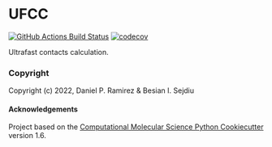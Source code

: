 UFCC
==============================
[//]: # (Badges)
[![GitHub Actions Build Status](https://github.com/REPLACE_WITH_OWNER_ACCOUNT/ufcc/workflows/CI/badge.svg)](https://github.com/REPLACE_WITH_OWNER_ACCOUNT/ufcc/actions?query=workflow%3ACI)
[![codecov](https://codecov.io/gh/REPLACE_WITH_OWNER_ACCOUNT/UFCC/branch/master/graph/badge.svg)](https://codecov.io/gh/REPLACE_WITH_OWNER_ACCOUNT/UFCC/branch/master)


Ultrafast contacts calculation.

### Copyright

Copyright (c) 2022, Daniel P. Ramirez & Besian I. Sejdiu


#### Acknowledgements
 
Project based on the 
[Computational Molecular Science Python Cookiecutter](https://github.com/molssi/cookiecutter-cms) version 1.6.

